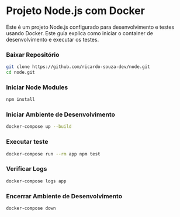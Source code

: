 # Projeto Node.js com Docker

Este é um projeto Node.js configurado para desenvolvimento e testes usando Docker. Este guia explica como iniciar o container de desenvolvimento e executar os testes.

### Baixar Repositório
```bash
git clone https://github.com/ricardo-souza-dev/node.git
cd node.git
```
### Iniciar Node Modules
```bash
npm install
```

### Iniciar Ambiente de Desenvolvimento
```bash
docker-compose up --build
```

### Executar teste
```bash
docker-compose run --rm app npm test
```

### Verificar Logs
```bash
docker-compose logs app
```

### Encerrar Ambiente de Desenvolvimento
```bash
docker-compose down
```

